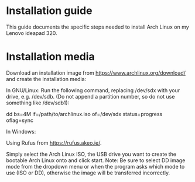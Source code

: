 # Installation guide
This guide documents the specific steps needed to install Arch Linux on my Lenovo ideapad 320.

# Installation media
Download an installation image from https://www.archlinux.org/download/ and create the installation media:

In GNU/Linux:
Run the following command, replacing /dev/sdx with your drive, e.g. /dev/sdb. (Do not append a partition number, so do not use something like /dev/sdb1):

dd bs=4M if=/path/to/archlinux.iso of=/dev/sdx status=progress oflag=sync

In Windows:

Using Rufus from https://rufus.akeo.ie/. 

Simply select the Arch Linux ISO, the USB drive you want to create the bootable Arch Linux onto and click start. 
Note: Be sure to select DD image mode from the dropdown menu or when the program asks which mode to use (ISO or DD), otherwise the image will be transferred incorrectly.
